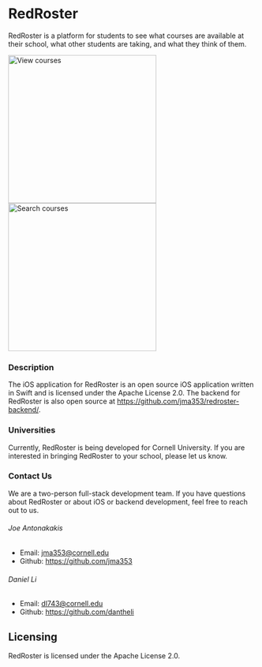 # RedRoster

RedRoster is a platform for students to see what courses are available at their school, what other students are taking, and what they think of them.

<img src="http://i.imgur.com/QcQphYk.png" alt="View courses" width="300"/>
<img src="http://i.imgur.com/2R8PK1d.jpg" alt="Search courses" width="300"/>

### Description
The iOS application for RedRoster is an open source iOS application written in Swift and is licensed under the Apache License 2.0. The backend for RedRoster is also open source at <https://github.com/jma353/redroster-backend/>.

### Universities
Currently, RedRoster is being developed for Cornell University. If you are interested in bringing RedRoster to your school, please let us know.

### Contact Us
We are a two-person full-stack development team. If you have questions about RedRoster or about iOS or backend development, feel free to reach out to us.

###### Joe Antonakakis
- Email: jma353@cornell.edu
- Github: https://github.com/jma353

###### Daniel Li
- Email: dl743@cornell.edu
- Github: https://github.com/dantheli

## Licensing  
RedRoster is licensed under the Apache License 2.0.
